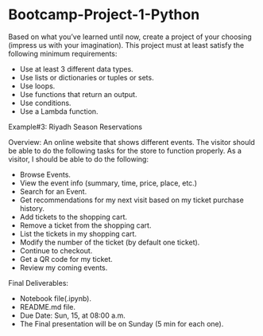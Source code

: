 # Bootcamp-Project-1-Python
Based on what you’ve learned until now, create a project of your choosing (impress us
with your imagination). This project must at least satisfy the following minimum requirements:

- Use at least 3 different data types.
- Use lists or dictionaries or tuples or sets.
- Use loops.
- Use functions that return an output.
- Use conditions.
- Use a Lambda function.



Example#3: Riyadh Season Reservations

Overview: An online website that shows different events. The visitor should be able to do the following tasks for the store to function properly.
As a visitor, I should be able to do the following:

- Browse Events.
- View the event info (summary, time, price, place, etc.)
- Search for an Event.
- Get recommendations for my next visit based on my ticket purchase history.
- Add tickets to the shopping cart.
- Remove a ticket from the shopping cart.
- List the tickets in my shopping cart.
- Modify the number of the ticket (by default one ticket).
- Continue to checkout.
- Get a QR code for my ticket.
- Review my coming events.

Final Deliverables:

- Notebook file(.ipynb).
- README.md file.
- Due Date: Sun, 15, at 08:00 a.m.
- The Final presentation will be on Sunday (5 min for each one).
